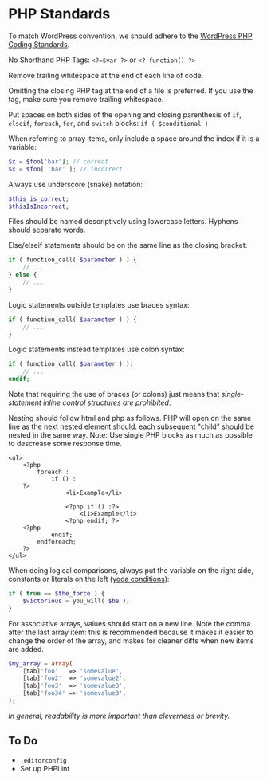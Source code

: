 
# PHP Standards

To match WordPress convention, we should adhere to the [WordPress PHP Coding Standards](https://make.wordpress.org/core/handbook/coding-standards/php/).

No Shorthand PHP Tags: `<?=$var ?>` or `<? function() ?>`

Remove trailing whitespace at the end of each line of code.

Omitting the closing PHP tag at the end of a file is preferred. If you use the tag, make sure you remove trailing whitespace.

Put spaces on both sides of the opening and closing parenthesis of `if`, `elseif`, `foreach`, `for`, and `switch` blocks: `if ( $conditional )`

When referring to array items, only include a space around the index if it is a variable:
```php
$x = $foo['bar']; // correct
$x = $foo[ 'bar' ]; // incorrect
```

Always use underscore (snake) notation:
```php
$this_is_correct;
$thisIsIncorrect;
```

Files should be named descriptively using lowercase letters. Hyphens should separate words.

Else/elseif statements should be on the same line as the closing bracket:
```php
if ( function_call( $parameter ) ) {
	// ...
} else {
	// ...
}
```

Logic statements outside templates use braces syntax:
```php
if ( function_call( $parameter ) ) {
	// ...
}
```

Logic statements instead templates use colon syntax:
```php
if ( function_call( $parameter ) ):
	// ...
endif;
```

Note that requiring the use of braces (or colons) just means that *single-statement inline control structures are prohibited*.

Nesting should follow html and php as follows. PHP will open on the same line as the next nested element should. each subsequent "child" should be nested in the same way. Note: Use single PHP blocks as much as possible to descrease some response time.
```
<ul>
	<?php
		foreach :
			if () :
	?>
				<li>Example</li>

				<?php if () :?>
					<li>Example</li>
				<?php endif; ?>
	<?php
			endif;
		endforeach;
	?>
</ul>
```

When doing logical comparisons, always put the variable on the right side, constants or literals on the left ([yoda conditions](https://make.wordpress.org/core/handbook/coding-standards/php/#yoda-conditions)):

```php
if ( true == $the_force ) {
	$victorious = you_will( $be );
}
```

For associative arrays, values should start on a new line. Note the comma after the last array item: this is recommended because it makes it easier to change the order of the array, and makes for cleaner diffs when new items are added.

```php
$my_array = array(
	[tab]'foo'   => 'somevalue',
	[tab]'foo2'  => 'somevalue2',
	[tab]'foo3'  => 'somevalue3',
	[tab]'foo34' => 'somevalue3',
);
```

*In general, readability is more important than cleverness or brevity.*


## To Do

- `.editorconfig`
- Set up PHPLint



